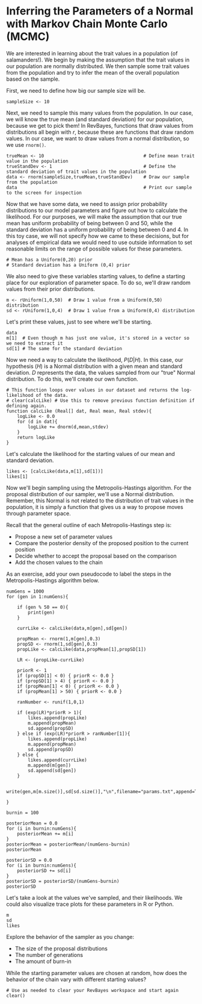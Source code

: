 # Inferring the Parameters of a Normal with Markov Chain Monte Carlo (MCMC)

We are interested in learning about the trait values in a population (of salamanders!). We begin by making the assumption that the trait values in our population are normally distributed. We then sample some trait values from the population and try to infer the mean of the overall population based on the sample.

First, we need to define how big our sample size will be.

```
sampleSize <- 10
```

Next, we need to sample this many values from the population. In our case, we will know the true mean (and standard deviation) for our population, because we get to pick them! In RevBayes, functions that draw values from distributions all begin with _r_, because these are functions that draw random values. In our case, we want to draw values from a normal distribution, so we use `rnorm()`.

```
trueMean <- 10                                     # Define mean trait value in the population
trueStandDev <- 1                                  # Define the standard deviation of trait values in the population
data <- rnorm(sampleSize,trueMean,trueStandDev)    # Draw our sample from the population
data                                               # Print our sample to the screen for inspection
```

Now that we have some data, we need to assign prior probability distributions to our model parameters and figure out how to calculate the likelihood. For our purposes, we will make the assumption that our true mean has uniform probability of being between 0 and 50, while the standard deviation has a uniform probability of being between 0 and 4. In this toy case, we will not specify how we came to these decisions, but for analyses of empirical data we would need to use outside information to set reasonable limits on the range of possible values for these parameters.

```
# Mean has a Uniform(0,20) prior
# Standard deviation has a Uniform (0,4) prior
```

We also need to give these variables starting values, to define a starting place for our exploration of parameter space. To do so, we'll draw random values from their prior distributions.

```
m <- rUniform(1,0,50)  # Draw 1 value from a Uniform(0,50) distribution
sd <- rUniform(1,0,4)  # Draw 1 value from a Uniform(0,4) distribution
```

Let's print these values, just to see where we'll be starting.

```
data
m[1]  # Even though m has just one value, it's stored in a vector so we need to extract it
sd[1] # The same for the standard deviation
```

Now we need a way to calculate the likelihood, _P_(_D_|_H_). In this case, our hypothesis (_H_) is a Normal distribution with a given mean and standard deviation. _D_ represents the data, the values sampled from our "true" Normal distribution. To do this, we'll create our own function.

```
# This function loops over values in our dataset and returns the log-likelihood of the data.
# clear(calcLike) # Use this to remove previous function definition if defining again.
function calcLike (Real[] dat, Real mean, Real stdev){
    logLike <- 0.0
    for (d in dat){
        logLike += dnorm(d,mean,stdev)
    }
    return logLike
}
```

Let's calculate the likelihood for the starting values of our mean and standard deviation.

```
likes <- [calcLike(data,m[1],sd[1])]
likes[1]
```

Now we'll begin sampling using the Metropolis-Hastings algorithm. For the proposal distribution of our sampler, we'll use a Normal distribution. Remember, this Normal is not related to the distribution of trait values in the population, it is simply a function that gives us a way to propose moves through parameter space.

Recall that the general outline of each Metropolis-Hastings step is:

- Propose a new set of parameter values
- Compare the posterior density of the proposed position to the current position
- Decide whether to accept the proposal based on the comparison
- Add the chosen values to the chain

As an exercise, add your own pseudocode to label the steps in the Metropolis-Hastings algorithm below.

```
numGens = 1000
for (gen in 1:numGens){
    
    if (gen % 50 == 0){
        print(gen)
    }
    
    currLike <- calcLike(data,m[gen],sd[gen])
    
    propMean <- rnorm(1,m[gen],0.3)
    propSD <- rnorm(1,sd[gen],0.3)
    propLike <- calcLike(data,propMean[1],propSD[1])
    
    LR <- (propLike-currLike)
    
    priorR <- 1
    if (propSD[1] < 0) { priorR <- 0.0 }
    if (propSD[1] > 4) { priorR <- 0.0 }
    if (propMean[1] < 0) { priorR <- 0.0 }
    if (propMean[1] > 50) { priorR <- 0.0 }
    
    ranNumber <- runif(1,0,1)
    
    if (exp(LR)*priorR > 1){
        likes.append(propLike)
        m.append(propMean)
        sd.append(propSD)
    } else if (exp(LR)*priorR > ranNumber[1]){
        likes.append(propLike)
        m.append(propMean)
        sd.append(propSD)
    } else {
        likes.append(currLike)
        m.append(m[gen])
        sd.append(sd[gen])
    }
    
    write(gen,m[m.size()],sd[sd.size()],"\n",filename="params.txt",append=TRUE,separator="\t")
    
}

burnin = 100

posteriorMean = 0.0
for (i in burnin:numGens){
    posteriorMean += m[i]
}
posteriorMean = posteriorMean/(numGens-burnin)
posteriorMean

posteriorSD = 0.0
for (i in burnin:numGens){
    posteriorSD += sd[i]
}
posteriorSD = posteriorSD/(numGens-burnin)
posteriorSD
```

Let's take a look at the values we've sampled, and their likelihoods. We could also visualize trace plots for these parameters in R or Python.

```
m
sd
likes
```

Explore the behavior of the sampler as you change:

- The size of the proposal distributions
- The number of generations
- The amount of burn-in

While the starting parameter values are chosen at random, how does the behavior of the chain vary with different starting values?

```
# Use as needed to clear your RevBayes workspace and start again
clear()
```
